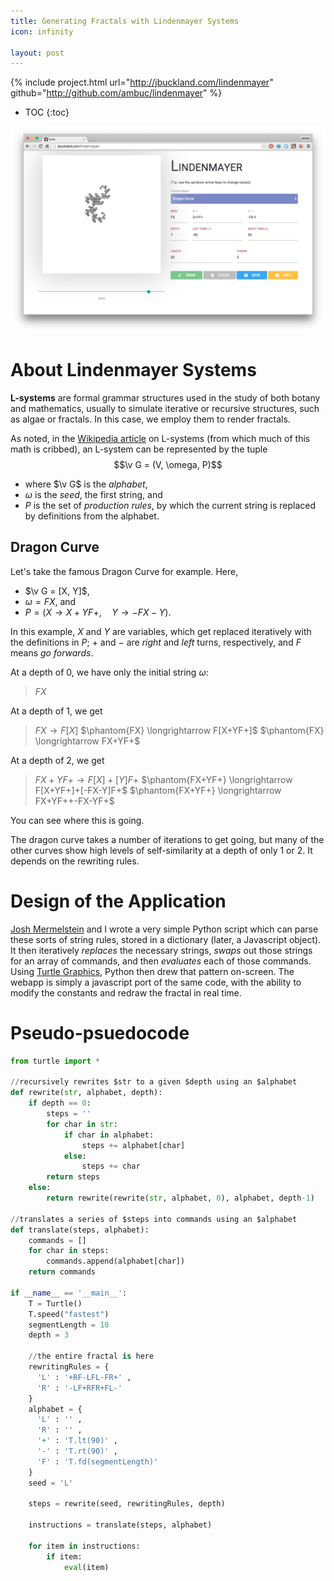 ```yaml
---
title: Generating Fractals with Lindenmayer Systems
icon: infinity

layout: post
---
```


{% include project.html 
   url="http://jbuckland.com/lindenmayer"
   github="http://github.com/ambuc/lindenmayer" %}

* TOC
{:toc}

![1](/assets/images/lindenmayer/thumbnail.png)

# About Lindenmayer Systems

**L-systems** are formal grammar structures used in the study of both botany and
mathematics, usually to simulate iterative or recursive structures, such as
algae or fractals. In this case, we employ them to render fractals.

As noted, in the [Wikipedia article](https://en.wikipedia.org/wiki/L-system) on
L-systems (from which much of this math is cribbed), an L-system can be
represented by the tuple $$\v G = (V, \omega, P)$$

- where $\v G$ is the _alphabet_,
- $\omega$ is the _seed_, the first string, and
- $P$ is the set of _production rules_, by which the current string is replaced
  by definitions from the alphabet.

## Dragon Curve

Let's take the famous Dragon Curve for example. Here,

- $\v G = [X, Y]$,
- $\omega = FX$, and
- $P = (X \longrightarrow X+YF+,\quad Y \longrightarrow -FX-Y)$.

In this example, $X$ and $Y$ are variables, which get replaced iteratively with
the definitions in $P$; $+$ and $-$ are _right_ and _left_ turns, respectively,
and $F$ means _go forwards_.

At a depth of 0, we have only the initial string $\omega$:

> $FX$

At a depth of 1, we get

> $FX \longrightarrow F[X]$
> $\phantom{FX} \longrightarrow F[X+YF+]$
> $\phantom{FX} \longrightarrow FX+YF+$

At a depth of 2, we get

> $FX+YF+ \longrightarrow F[X]+[Y]F+$
> $\phantom{FX+YF+} \longrightarrow F[X+YF+]+[-FX-Y]F+$
> $\phantom{FX+YF+} \longrightarrow FX+YF++-FX-YF+$

You can see where this is going.

The dragon curve takes a number of iterations to get going, but many of the
other curves show high levels of self-similarity at a depth of only 1 or 2. It
depends on the rewriting rules.

# Design of the Application

[Josh Mermelstein](https://github.com/JoshMermel) and I wrote a very simple
Python script which can parse these sorts of string rules, stored in a
dictionary (later, a Javascript object). It then iteratively *replaces* the
necessary strings, *swaps* out those strings for an array of commands, and then
*evaluates* each of those commands. Using [Turtle
Graphics](https://en.wikipedia.org/wiki/Turtle_graphics), Python then drew that
pattern on-screen. The webapp is simply a javascript port of the same code, with
the ability to modify the constants and redraw the fractal in real time.

# Pseudo-psuedocode
```python
from turtle import *

//recursively rewrites $str to a given $depth using an $alphabet
def rewrite(str, alphabet, depth):
    if depth == 0:
        steps = ''
        for char in str:
            if char in alphabet:
                steps += alphabet[char]
            else:
                steps += char
        return steps
    else:
        return rewrite(rewrite(str, alphabet, 0), alphabet, depth-1)

//translates a series of $steps into commands using an $alphabet
def translate(steps, alphabet):
    commands = []
    for char in steps:
        commands.append(alphabet[char])
    return commands

if __name__ == '__main__':
    T = Turtle()
    T.speed("fastest")
    segmentLength = 10
    depth = 3

    //the entire fractal is here
    rewritingRules = {
      'L' : '+RF-LFL-FR+' ,
      'R' : '-LF+RFR+FL-'
    }
    alphabet = {
      'L' : '' ,
      'R' : '' ,
      '+' : 'T.lt(90)' ,
      '-' : 'T.rt(90)' ,
      'F' : 'T.fd(segmentLength)'
    }
    seed = 'L'

    steps = rewrite(seed, rewritingRules, depth)

    instructions = translate(steps, alphabet)

    for item in instructions:
        if item:
            eval(item)
```

